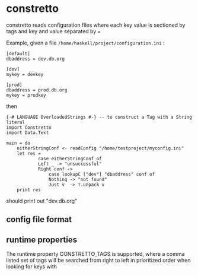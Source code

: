 # constretto

constretto reads configuration files where each key value is sectioned by tags and key and value separated by `=`

Example, given a file `/home/haskell/project/configuration.ini` :

```
[default]
dbaddress = dev.db.org

[dev]
mykey = devkey

[prod]
dbaddress = prod.db.org 
mykey = prodkey
```

then

    {-# LANGUAGE OverloadedStrings #-} -- to construct a Tag with a String literal
    import Constretto
    import Data.Text

    main = do
        eitherStringConf <- readConfig "/home/testproject/myconfig.ini"
        let res =
                case eitherStringConf of
                Left _ -> "unsuccessful"
                Right conf ->
                    case lookupC ["dev"] "dbaddress" conf of
                    Nothing -> "not found"
                    Just v  -> T.unpack v
        print res

should print out "dev.db.org"

## config file format

## runtime properties

  The runtime property CONSTRETTO_TAGS is supported, where a comma listed set of tags will be searched from right to left in prioritized
  order when looking for keys with 